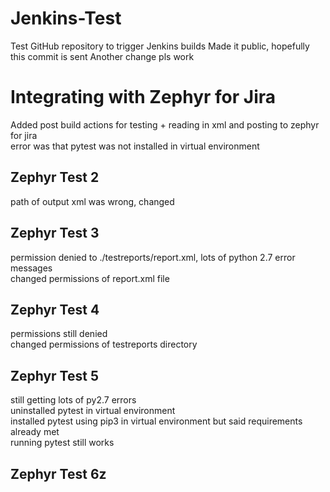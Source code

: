 # Jenkins-Test
Test GitHub repository to trigger Jenkins builds
Made it public, hopefully this commit is sent
Another change
pls work

# Integrating with Zephyr for Jira
 Added post build actions for testing + reading in xml and posting to zephyr for jira  
 error was that pytest was not installed in virtual environment
## Zephyr Test 2
path of output xml was wrong, changed
## Zephyr Test 3
permission denied to ./testreports/report.xml, lots of python 2.7 error messages  
changed permissions of report.xml file
## Zephyr Test 4
permissions still denied  
changed permissions of testreports directory
## Zephyr Test 5
still getting lots of py2.7 errors  
uninstalled pytest in virtual environment  
installed pytest using pip3 in virtual environment but said requirements already met  
running pytest still works
## Zephyr Test 6z
